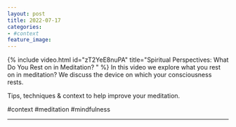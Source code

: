 ```yaml
---
layout: post
title: 2022-07-17
categories:
- #context
feature_image: 
---
```


{% include video.html id="zT2YeE8nuPA" title="Spiritual Perspectives: What Do You Rest on in Meditation? " %}
In this video we explore what you rest on in meditation? We discuss the device on which your consciousness rests.

Tips, techniques & context to help improve your meditation. 

#context #meditation #mindfulness 

---
